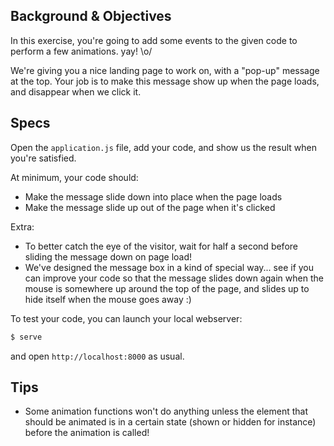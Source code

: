 ## Background & Objectives

In this exercise, you're going to add some events to the given code to perform
a few animations. yay! \o/

We're giving you a nice landing page to work on, with a "pop-up" message at the
top.
Your job is to make this message show up when the page loads, and disappear when
we click it.


## Specs

Open the `application.js` file, add your code, and show us the result when you're
satisfied.

At minimum, your code should:

* Make the message slide down into place when the page loads
* Make the message slide up out of the page when it's clicked


Extra:

* To better catch the eye of the visitor, wait for half a second before sliding
the message down on page load!
* We've designed the message box in a kind of special way... see if you can improve
your code so that the message slides down again when the mouse is somewhere up around
the top of the page, and slides up to hide itself when the mouse goes away :)



To test your code, you can launch your local webserver:

```bash
$ serve
```

and open `http://localhost:8000` as usual.


## Tips

* Some animation functions won't do anything unless the element that should be
animated is in a certain state (shown or hidden for instance) before the animation
is called!
